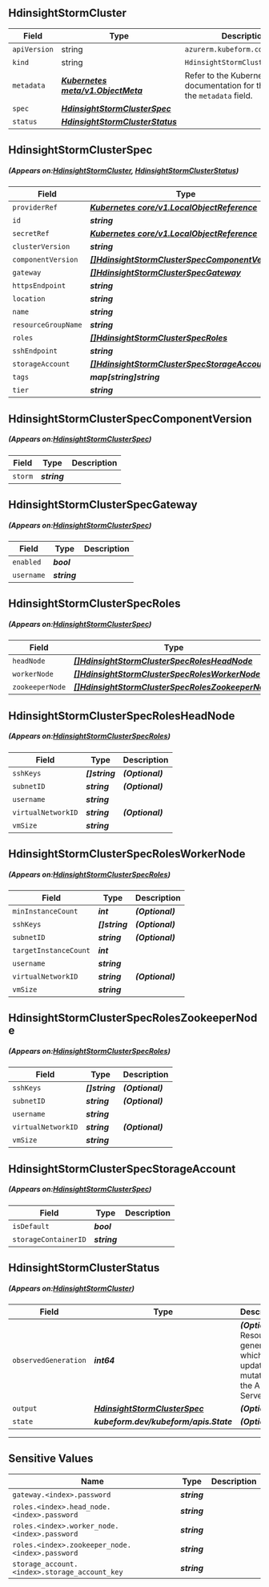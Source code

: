 ## HdinsightStormCluster
| Field | Type | Description |
| ------ | ----- | ----------- |
| `apiVersion` | string | `azurerm.kubeform.com/v1alpha1` |
|    `kind` | string | `HdinsightStormCluster` |
| `metadata` | ***[Kubernetes meta/v1.ObjectMeta](https://kubernetes.io/docs/reference/generated/kubernetes-api/v1.13/#objectmeta-v1-meta)***|Refer to the Kubernetes API documentation for the fields of the `metadata` field.|
| `spec` | ***[HdinsightStormClusterSpec](#HdinsightStormClusterSpec)***||
| `status` | ***[HdinsightStormClusterStatus](#HdinsightStormClusterStatus)***||
## HdinsightStormClusterSpec
##### (Appears on:[HdinsightStormCluster](#HdinsightStormCluster), [HdinsightStormClusterStatus](#HdinsightStormClusterStatus))
| Field | Type | Description |
| ------ | ----- | ----------- |
| `providerRef` | ***[Kubernetes core/v1.LocalObjectReference](https://kubernetes.io/docs/reference/generated/kubernetes-api/v1.13/#localobjectreference-v1-core)***||
| `id` | ***string***||
| `secretRef` | ***[Kubernetes core/v1.LocalObjectReference](https://kubernetes.io/docs/reference/generated/kubernetes-api/v1.13/#localobjectreference-v1-core)***||
| `clusterVersion` | ***string***||
| `componentVersion` | ***[[]HdinsightStormClusterSpecComponentVersion](#HdinsightStormClusterSpecComponentVersion)***||
| `gateway` | ***[[]HdinsightStormClusterSpecGateway](#HdinsightStormClusterSpecGateway)***||
| `httpsEndpoint` | ***string***| ***(Optional)*** |
| `location` | ***string***||
| `name` | ***string***||
| `resourceGroupName` | ***string***||
| `roles` | ***[[]HdinsightStormClusterSpecRoles](#HdinsightStormClusterSpecRoles)***||
| `sshEndpoint` | ***string***| ***(Optional)*** |
| `storageAccount` | ***[[]HdinsightStormClusterSpecStorageAccount](#HdinsightStormClusterSpecStorageAccount)***||
| `tags` | ***map[string]string***| ***(Optional)*** |
| `tier` | ***string***||
## HdinsightStormClusterSpecComponentVersion
##### (Appears on:[HdinsightStormClusterSpec](#HdinsightStormClusterSpec))
| Field | Type | Description |
| ------ | ----- | ----------- |
| `storm` | ***string***||
## HdinsightStormClusterSpecGateway
##### (Appears on:[HdinsightStormClusterSpec](#HdinsightStormClusterSpec))
| Field | Type | Description |
| ------ | ----- | ----------- |
| `enabled` | ***bool***||
| `username` | ***string***||
## HdinsightStormClusterSpecRoles
##### (Appears on:[HdinsightStormClusterSpec](#HdinsightStormClusterSpec))
| Field | Type | Description |
| ------ | ----- | ----------- |
| `headNode` | ***[[]HdinsightStormClusterSpecRolesHeadNode](#HdinsightStormClusterSpecRolesHeadNode)***||
| `workerNode` | ***[[]HdinsightStormClusterSpecRolesWorkerNode](#HdinsightStormClusterSpecRolesWorkerNode)***||
| `zookeeperNode` | ***[[]HdinsightStormClusterSpecRolesZookeeperNode](#HdinsightStormClusterSpecRolesZookeeperNode)***||
## HdinsightStormClusterSpecRolesHeadNode
##### (Appears on:[HdinsightStormClusterSpecRoles](#HdinsightStormClusterSpecRoles))
| Field | Type | Description |
| ------ | ----- | ----------- |
| `sshKeys` | ***[]string***| ***(Optional)*** |
| `subnetID` | ***string***| ***(Optional)*** |
| `username` | ***string***||
| `virtualNetworkID` | ***string***| ***(Optional)*** |
| `vmSize` | ***string***||
## HdinsightStormClusterSpecRolesWorkerNode
##### (Appears on:[HdinsightStormClusterSpecRoles](#HdinsightStormClusterSpecRoles))
| Field | Type | Description |
| ------ | ----- | ----------- |
| `minInstanceCount` | ***int***| ***(Optional)*** |
| `sshKeys` | ***[]string***| ***(Optional)*** |
| `subnetID` | ***string***| ***(Optional)*** |
| `targetInstanceCount` | ***int***||
| `username` | ***string***||
| `virtualNetworkID` | ***string***| ***(Optional)*** |
| `vmSize` | ***string***||
## HdinsightStormClusterSpecRolesZookeeperNode
##### (Appears on:[HdinsightStormClusterSpecRoles](#HdinsightStormClusterSpecRoles))
| Field | Type | Description |
| ------ | ----- | ----------- |
| `sshKeys` | ***[]string***| ***(Optional)*** |
| `subnetID` | ***string***| ***(Optional)*** |
| `username` | ***string***||
| `virtualNetworkID` | ***string***| ***(Optional)*** |
| `vmSize` | ***string***||
## HdinsightStormClusterSpecStorageAccount
##### (Appears on:[HdinsightStormClusterSpec](#HdinsightStormClusterSpec))
| Field | Type | Description |
| ------ | ----- | ----------- |
| `isDefault` | ***bool***||
| `storageContainerID` | ***string***||
## HdinsightStormClusterStatus
##### (Appears on:[HdinsightStormCluster](#HdinsightStormCluster))
| Field | Type | Description |
| ------ | ----- | ----------- |
| `observedGeneration` | ***int64***| ***(Optional)*** Resource generation, which is updated on mutation by the API Server.|
| `output` | ***[HdinsightStormClusterSpec](#HdinsightStormClusterSpec)***| ***(Optional)*** |
| `state` | ***kubeform.dev/kubeform/apis.State***| ***(Optional)*** |
---
## Sensitive Values
| Name | Type | Description |
|------|------|-------------|
| `gateway.<index>.password` | ***string*** ||
| `roles.<index>.head_node.<index>.password` | ***string*** ||
| `roles.<index>.worker_node.<index>.password` | ***string*** ||
| `roles.<index>.zookeeper_node.<index>.password` | ***string*** ||
| `storage_account.<index>.storage_account_key` | ***string*** ||

